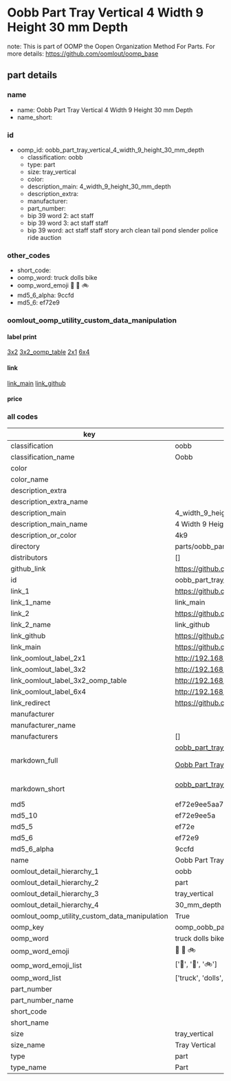 # Oobb Part Tray Vertical 4 Width 9 Height 30 mm Depth  

note: This is part of OOMP the Oopen Organization Method For Parts. For more details: https://github.com/oomlout/oomp_base

##  part details
  







### name
* name: Oobb Part Tray Vertical 4 Width 9 Height 30 mm Depth
* name_short: 
### id
* oomp_id: oobb_part_tray_vertical_4_width_9_height_30_mm_depth
  * classification: oobb
  * type: part
  * size: tray_vertical
  * color: 
  * description_main: 4_width_9_height_30_mm_depth
  * description_extra: 
  * manufacturer: 
  * part_number: 
  * bip 39 word 2: act staff
  * bip 39 word 3: act staff staff
  * bip 39 word: act staff staff story arch clean tail pond slender police ride auction

### other_codes
* short_code: 
* oomp_word: truck dolls bike
* oomp_word_emoji :truck: :dolls: :bike:
* md5_6_alpha: 9ccfd
* md5_6: ef72e9






### oomlout_oomp_utility_custom_data_manipulation
#### label print
[3x2](http://192.168.1.245:1112/?label=oomp%209ccfd)
[3x2_oomp_table](http://192.168.1.108:1112/?label=oomp%209ccfd)
[2x1](http://192.168.1.242:1112/?label=oomp%209ccfd)
[6x4](http://192.168.1.55:1112/?label=oomp%209ccfd)    

#### link

[link_main](https://github.com/oomlout/oomlout_oomp_version_1_messy/tree/main/parts/oobb_part_tray_vertical_4_width_9_height_30_mm_depth) [link_github](https://github.com/oomlout/oomlout_oomp_version_1_messy/tree/main/parts/oobb_part_tray_vertical_4_width_9_height_30_mm_depth)                             

#### price







### all codes 
| key | value |  
| --- | --- |  
| classification | oobb |  
| classification_name | Oobb |  
| color |  |  
| color_name |  |  
| description_extra |  |  
| description_extra_name |  |  
| description_main | 4_width_9_height_30_mm_depth |  
| description_main_name | 4 Width 9 Height 30 mm Depth |  
| description_or_color | 4k9 |  
| directory | parts/oobb_part_tray_vertical_4_width_9_height_30_mm_depth |  
| distributors | [] |  
| github_link | https://github.com/oomlout/oomlout_oomp_part_src/tree/main/parts/oobb_part_tray_vertical_4_width_9_height_30_mm_depth |  
| id | oobb_part_tray_vertical_4_width_9_height_30_mm_depth |  
| link_1 | https://github.com/oomlout/oomlout_oomp_version_1_messy/tree/main/parts/oobb_part_tray_vertical_4_width_9_height_30_mm_depth |  
| link_1_name | link_main |  
| link_2 | https://github.com/oomlout/oomlout_oomp_version_1_messy/tree/main/parts/oobb_part_tray_vertical_4_width_9_height_30_mm_depth |  
| link_2_name | link_github |  
| link_github | https://github.com/oomlout/oomlout_oomp_version_1_messy/tree/main/parts/oobb_part_tray_vertical_4_width_9_height_30_mm_depth |  
| link_main | https://github.com/oomlout/oomlout_oomp_version_1_messy/tree/main/parts/oobb_part_tray_vertical_4_width_9_height_30_mm_depth |  
| link_oomlout_label_2x1 | http://192.168.1.242:1112/?label=oomp%209ccfd |  
| link_oomlout_label_3x2 | http://192.168.1.245:1112/?label=oomp%209ccfd |  
| link_oomlout_label_3x2_oomp_table | http://192.168.1.108:1112/?label=oomp%209ccfd |  
| link_oomlout_label_6x4 | http://192.168.1.55:1112/?label=oomp%209ccfd |  
| link_redirect | https://github.com/oomlout/oomlout_oomp_version_1_messy/tree/main/parts/oobb_part_tray_vertical_4_width_9_height_30_mm_depth |  
| manufacturer |  |  
| manufacturer_name |  |  
| manufacturers | [] |  
| markdown_full | [oobb_part_tray_vertical_4_width_9_height_30_mm_depth](none)<br>[](none)<br>[Oobb Part Tray Vertical 4 Width 9 Height 30 Mm Depth](none)<br><br> |  
| markdown_short | [oobb_part_tray_vertical_4_width_9_height_30_mm_depth](none)<br><br> |  
| md5 | ef72e9ee5aa7dba8a9058d69a8350013 |  
| md5_10 | ef72e9ee5a |  
| md5_5 | ef72e |  
| md5_6 | ef72e9 |  
| md5_6_alpha | 9ccfd |  
| name | Oobb Part Tray Vertical 4 Width 9 Height 30 mm Depth |  
| oomlout_detail_hierarchy_1 | oobb |  
| oomlout_detail_hierarchy_2 | part |  
| oomlout_detail_hierarchy_3 | tray_vertical |  
| oomlout_detail_hierarchy_4 | 30_mm_depth |  
| oomlout_oomp_utility_custom_data_manipulation | True |  
| oomp_key | oomp_oobb_part_tray_vertical_4_width_9_height_30_mm_depth |  
| oomp_word | truck dolls bike |  
| oomp_word_emoji | :truck: :dolls: :bike: |  
| oomp_word_emoji_list | [':truck:', ':dolls:', ':bike:'] |  
| oomp_word_list | ['truck', 'dolls', 'bike'] |  
| part_number |  |  
| part_number_name |  |  
| short_code |  |  
| short_name |  |  
| size | tray_vertical |  
| size_name | Tray Vertical |  
| type | part |  
| type_name | Part |  
